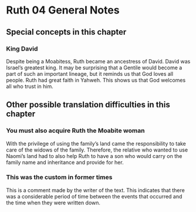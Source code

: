 # Ruth 04 General Notes

## Special concepts in this chapter

### King David

Despite being a Moabitess, Ruth became an ancestress of David. David was Israel’s greatest king. It may be surprising that a Gentile would become a part of such an important lineage, but it reminds us that God loves all people. Ruth had great faith in Yahweh. This shows us that God welcomes all who trust in him.

## Other possible translation difficulties in this chapter

### **You must also acquire Ruth the Moabite woman**

With the privilege of using the family’s land came the responsibility to take care of the widows of the family. Therefore, the relative who wanted to use Naomi’s land had to also help Ruth to have a son who would carry on the family name and inheritance and provide for her.

### **This was the custom in former times**

This is a comment made by the writer of the text. This indicates that there was a considerable period of time between the events that occurred and the time when they were written down.